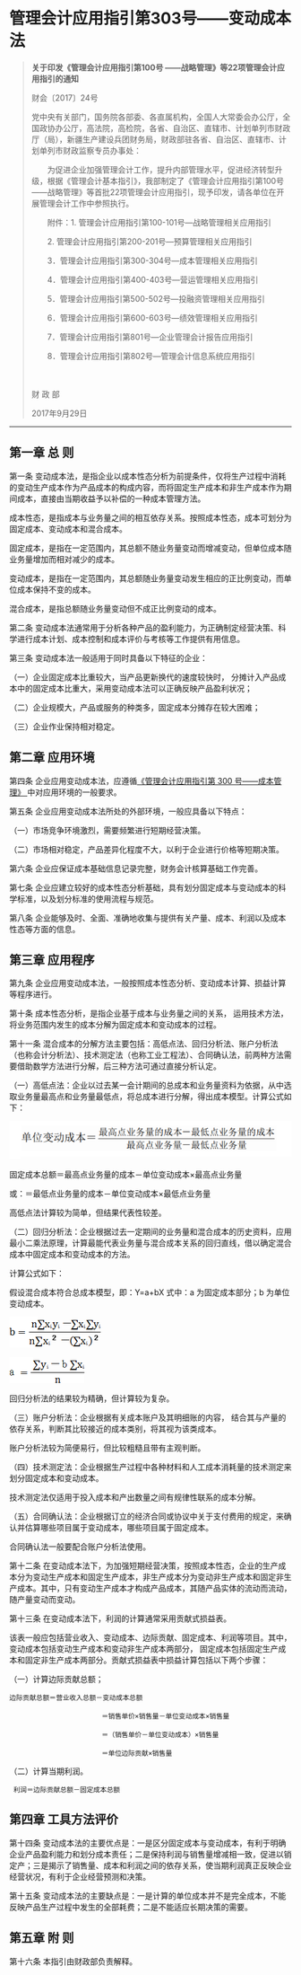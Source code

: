 # 管理会计应用指引第303号——变动成本法

> **关于印发《管理会计应用指引第100号 ——战略管理》等22项管理会计应用指引的通知**
>
> 财会〔2017〕24号
>
> 党中央有关部门，国务院各部委、各直属机构，全国人大常委会办公厅，全国政协办公厅，高法院，高检院，各省、自治区、直辖市、计划单列市财政厅（局），新疆生产建设兵团财务局，财政部驻各省、自治区、直辖市、计划单列市财政监察专员办事处：
>
> 　　为促进企业加强管理会计工作，提升内部管理水平，促进经济转型升级，根据《管理会计基本指引》，我部制定了《管理会计应用指引第100号——战略管理》等首批22项管理会计应用指引，现予印发，请各单位在开展管理会计工作中参照执行。
>
> 　　附件：1. 管理会计应用指引第100-101号—战略管理相关应用指引
>
> 　　2. 管理会计应用指引第200-201号—预算管理相关应用指引
>
> 　　3．管理会计应用指引第300-304号—成本管理相关应用指引
>
> 　　4．管理会计应用指引第400-403号—营运管理相关应用指引
>
> 　　5．管理会计应用指引第500-502号—投融资管理相关应用指引
>
> 　　6．管理会计应用指引第600-603号—绩效管理相关应用指引
>
> 　　7．管理会计应用指引第801号—企业管理会计报告应用指引
>
> 　　8．管理会计应用指引第802号—管理会计信息系统应用指引
>
> 　　
>
> 财 政 部
>
> 2017年9月29日

--------------------



## 第一章 总 则

第一条 变动成本法，是指企业以成本性态分析为前提条件，仅将生产过程中消耗的变动生产成本作为产品成本的构成内容，而将固定生产成本和非生产成本作为期间成本，直接由当期收益予以补偿的一种成本管理方法。 

成本性态，是指成本与业务量之间的相互依存关系。按照成本性态，成本可划分为固定成本、变动成本和混合成本。 

固定成本，是指在一定范围内，其总额不随业务量变动而增减变动，但单位成本随业务量增加而相对减少的成本。 

变动成本，是指在一定范围内，其总额随业务量变动发生相应的正比例变动，而单位成本保持不变的成本。 

混合成本，是指总额随业务量变动但不成正比例变动的成本。 

第二条 变动成本法通常用于分析各种产品的盈利能力，为正确制定经营决策、科学进行成本计划、成本控制和成本评价与考核等工作提供有用信息。 

第三条 变动成本法一般适用于同时具备以下特征的企业：

（一）企业固定成本比重较大，当产品更新换代的速度较快时， 分摊计入产品成本中的固定成本比重大，采用变动成本法可以正确反映产品盈利状况； 

（二）企业规模大，产品或服务的种类多，固定成本分摊存在较大困难；

（三）企业作业保持相对稳定。 

## 第二章 应用环境

第四条 企业应用变动成本法，应遵循[《管理会计应用指引第 300 号——成本管理》 ](300.md) 中对应用环境的一般要求。

第五条 企业应用变动成本法所处的外部环境，一般应具备以下特点： 

（一）市场竞争环境激烈，需要频繁进行短期经营决策。 

（二）市场相对稳定，产品差异化程度不大，以利于企业进行价格等短期决策。

第六条 企业应保证成本基础信息记录完整，财务会计核算基础工作完善。

第七条 企业应建立较好的成本性态分析基础，具有划分固定成本与变动成本的科学标准，以及划分标准的使用流程与规范。

第八条 企业能够及时、全面、准确地收集与提供有关产量、成本、利润以及成本性态等方面的信息。

## 第三章 应用程序

第九条 企业应用变动成本法，一般按照成本性态分析、变动成本计算、损益计算等程序进行。

第十条 成本性态分析，是指企业基于成本与业务量之间的关系， 运用技术方法，将业务范围内发生的成本分解为固定成本和变动成本的过程。 

第十一条 混合成本的分解方法主要包括：高低点法、回归分析法、账户分析法（也称会计分析法）、技术测定法（也称工业工程法）、合同确认法，前两种方法需要借助数学方法进行分解，后三种方法可通过直接分析认定。 

（一）高低点法：企业以过去某一会计期间的总成本和业务量资料为依据，从中选取业务量最高点和业务量最低点，将总成本进行分解，得出成本模型。计算公式如下： 

![image-20220211223432957](303/image-20220211223432957.png)

固定成本总额＝最高点业务量的成本－单位变动成本×最高点业务量

或：＝最低点业务量的成本－单位变动成本×最低点业务量

高低点法计算较为简单，但结果代表性较差。 

（二）回归分析法：企业根据过去一定期间的业务量和混合成本的历史资料，应用最小二乘法原理，计算最能代表业务量与混合成本关系的回归直线，借以确定混合成本中固定成本和变动成本的方法。

计算公式如下： 

假设混合成本符合总成本模型，即：Y=a+bX 式中：a 为固定成本部分；b 为单位变动成本。

![image-20220211223214616](303/image-20220211223214616.png)

![image-20220211223159252](303/image-20220211223159252.png)

回归分析法的结果较为精确，但计算较为复杂。

（三）账户分析法：企业根据有关成本账户及其明细账的内容， 结合其与产量的依存关系，判断其比较接近的成本类别，将其视为该类成本。 

账户分析法较为简便易行，但比较粗糙且带有主观判断。  

（四）技术测定法：企业根据生产过程中各种材料和人工成本消耗量的技术测定来划分固定成本和变动成本。

技术测定法仅适用于投入成本和产出数量之间有规律性联系的成本分解。 

（五）合同确认法：企业根据订立的经济合同或协议中关于支付费用的规定，来确认并估算哪些项目属于变动成本，哪些项目属于固定成本。 

合同确认法一般要配合账户分析法使用。  

第十二条 在变动成本法下，为加强短期经营决策，按照成本性态，企业的生产成本分为变动生产成本和固定生产成本，非生产成本分为变动非生产成本和固定非生产成本。其中，只有变动生产成本才构成产品成本，其随产品实体的流动而流动，随产量变动而变动。 

第十三条 在变动成本法下，利润的计算通常采用贡献式损益表。

该表一般应包括营业收入、变动成本、边际贡献、固定成本、利润等项目。其中，变动成本包括变动生产成本和变动非生产成本两部分， 固定成本包括固定生产成本和固定非生产成本两部分。贡献式损益表中损益计算包括以下两个步骤： 

（一）计算边际贡献总额；  

```
边际贡献总额＝营业收入总额－变动成本总额 

​                       ＝销售单价×销售量－单位变动成本×销售量

​                       ＝（销售单价－单位变动成本）×销售量

​                       ＝单位边际贡献×销售量
```

 （二）计算当期利润。 

```
 利润＝边际贡献总额－固定成本总额 
```



## 第四章 工具方法评价

 第十四条 变动成本法的主要优点是：一是区分固定成本与变动成本，有利于明确企业产品盈利能力和划分成本责任；二是保持利润与销售量增减相一致，促进以销定产；三是揭示了销售量、成本和利润之间的依存关系，使当期利润真正反映企业经营状况，有利于企业经营预测和决策。 

第十五条 变动成本法的主要缺点是：一是计算的单位成本并不是完全成本，不能反映产品生产过程中发生的全部耗费；二是不能适应长期决策的需要。 

## 第五章 附 则

第十六条 本指引由财政部负责解释。
